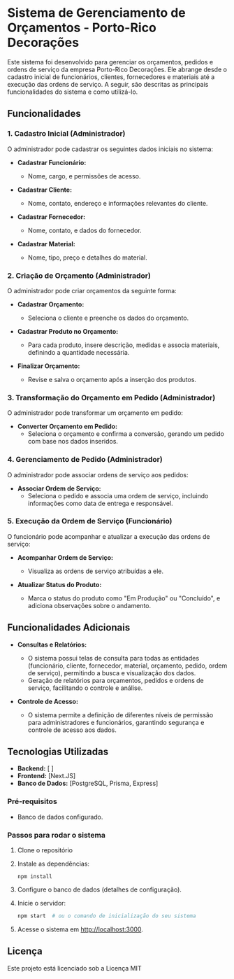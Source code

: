 # Sistema de Gerenciamento de Orçamentos - Porto-Rico Decorações

Este sistema foi desenvolvido para gerenciar os orçamentos, pedidos e ordens de serviço da empresa Porto-Rico Decorações. Ele abrange desde o cadastro inicial de funcionários, clientes, fornecedores e materiais até a execução das ordens de serviço. A seguir, são descritas as principais funcionalidades do sistema e como utilizá-lo.

## Funcionalidades

### 1. Cadastro Inicial (Administrador)

O administrador pode cadastrar os seguintes dados iniciais no sistema:

- **Cadastrar Funcionário:**
    - Nome, cargo, e permissões de acesso.
  
- **Cadastrar Cliente:**
    - Nome, contato, endereço e informações relevantes do cliente.
  
- **Cadastrar Fornecedor:**
    - Nome, contato, e dados do fornecedor.
  
- **Cadastrar Material:**
    - Nome, tipo, preço e detalhes do material.

### 2. Criação de Orçamento (Administrador)

O administrador pode criar orçamentos da seguinte forma:

- **Cadastrar Orçamento:**
    - Seleciona o cliente e preenche os dados do orçamento.
  
- **Cadastrar Produto no Orçamento:**
    - Para cada produto, insere descrição, medidas e associa materiais, definindo a quantidade necessária.
  
- **Finalizar Orçamento:**
    - Revise e salva o orçamento após a inserção dos produtos.

### 3. Transformação do Orçamento em Pedido (Administrador)

O administrador pode transformar um orçamento em pedido:

- **Converter Orçamento em Pedido:**
    - Seleciona o orçamento e confirma a conversão, gerando um pedido com base nos dados inseridos.

### 4. Gerenciamento de Pedido (Administrador)

O administrador pode associar ordens de serviço aos pedidos:

- **Associar Ordem de Serviço:**
    - Seleciona o pedido e associa uma ordem de serviço, incluindo informações como data de entrega e responsável.

### 5. Execução da Ordem de Serviço (Funcionário)

O funcionário pode acompanhar e atualizar a execução das ordens de serviço:

- **Acompanhar Ordem de Serviço:**
    - Visualiza as ordens de serviço atribuídas a ele.
  
- **Atualizar Status do Produto:**
    - Marca o status do produto como "Em Produção" ou "Concluído", e adiciona observações sobre o andamento.

## Funcionalidades Adicionais

- **Consultas e Relatórios:**
    - O sistema possui telas de consulta para todas as entidades (funcionário, cliente, fornecedor, material, orçamento, pedido, ordem de serviço), permitindo a busca e visualização dos dados.
    - Geração de relatórios para orçamentos, pedidos e ordens de serviço, facilitando o controle e análise.

- **Controle de Acesso:**
    - O sistema permite a definição de diferentes níveis de permissão para administradores e funcionários, garantindo segurança e controle de acesso aos dados.

## Tecnologias Utilizadas

- **Backend:** [ ]
- **Frontend:** [Next.JS]
- **Banco de Dados:** [PostgreSQL, Prisma, Express]


### Pré-requisitos

- Banco de dados configurado.

### Passos para rodar o sistema

1. Clone o repositório
    
2. Instale as dependências:
    ```
    npm install  
    ```
3. Configure o banco de dados (detalhes de configuração).
4. Inicie o servidor:
    ```bash
    npm start  # ou o comando de inicialização do seu sistema
    ```
5. Acesse o sistema em [http://localhost:3000](http://localhost:3000).



## Licença

Este projeto está licenciado sob a Licença MIT 


